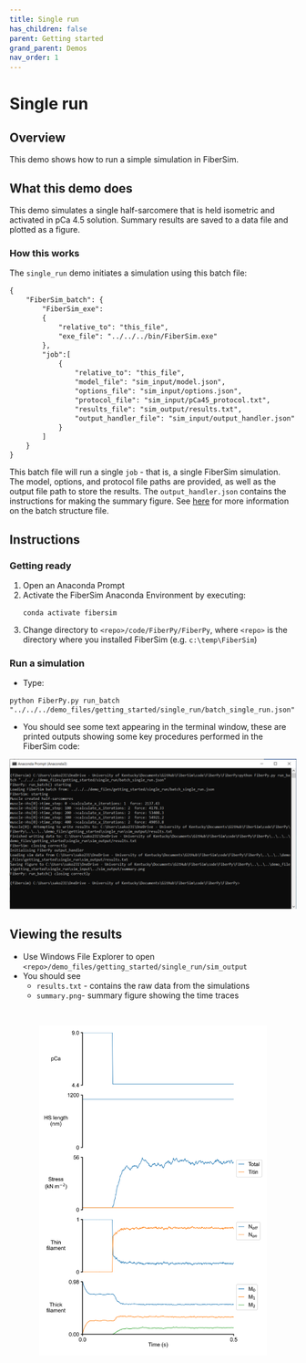 ```yaml
---
title: Single run
has_children: false
parent: Getting started
grand_parent: Demos
nav_order: 1
---
```


# Single run

## Overview

This demo shows how to run a simple simulation in FiberSim. 

## What this demo does

This demo simulates a single half-sarcomere that is held isometric and activated in pCa 4.5 solution. Summary results are saved to a data file and plotted as a figure. 

### How this works

The `single_run` demo initiates a simulation using this batch file:

````
{
    "FiberSim_batch": {
        "FiberSim_exe":
        {
            "relative_to": "this_file",
            "exe_file": "../../../bin/FiberSim.exe"
        },
        "job":[
            {
                "relative_to": "this_file",
                "model_file": "sim_input/model.json",
                "options_file": "sim_input/options.json",
                "protocol_file": "sim_input/pCa45_protocol.txt",
                "results_file": "sim_output/results.txt",
                "output_handler_file": "sim_input/output_handler.json"
            }
        ]
    }
}
````

This batch file will run a single `job` - that is, a single FiberSim simulation. The model, options, and protocol file paths are provided, as well as the output file path to store the results. The `output_handler.json` contains the instructions for making the summary figure. See [here](../../../FiberPy/structure/structure.html) for more information on the batch structure file. 

## Instructions

### Getting ready

1. Open an Anaconda Prompt
2. Activate the FiberSim Anaconda Environment by executing:
    ```
    conda activate fibersim
    ```
3. Change directory to `<repo>/code/FiberPy/FiberPy`, where `<repo>` is the directory where you installed FiberSim (e.g. `c:\temp\FiberSim`)

### Run a simulation

* Type:
 ```
 python FiberPy.py run_batch "../../../demo_files/getting_started/single_run/batch_single_run.json"
 ```

* You should see some text appearing in the terminal window, these are printed outputs showing some key procedures performed in the FiberSim code:


<p align="center">
<img src="prompt.PNG" width="600"/>
</p>

## Viewing the results

* Use Windows File Explorer to open `<repo>/demo_files/getting_started/single_run/sim_output`
* You should see
  + `results.txt` - contains the raw data from the simulations
  + `summary.png`- summary figure showing the time traces

<br>

<p align="center">
    <img src="summary.png" alt="drawing" width="400"/>
</p>

